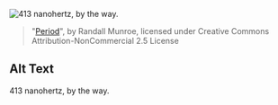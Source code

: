 ![413 nanohertz, by the way.](https://imgs.xkcd.com/comics/period.png)
> "[Period](https://xkcd.com/594/)", by Randall Munroe, licensed under Creative Commons Attribution-NonCommercial 2.5 License

## Alt Text
413 nanohertz, by the way.
